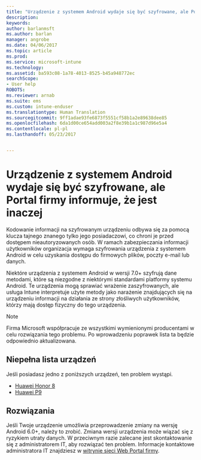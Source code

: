 ```yaml
---
title: "Urządzenie z systemem Android wydaje się być szyfrowane, ale Portal firmy informuje, że jest inaczej"
description: 
keywords: 
author: barlanmsft
ms.author: barlan
manager: angrobe
ms.date: 04/06/2017
ms.topic: article
ms.prod: 
ms.service: microsoft-intune
ms.technology: 
ms.assetid: ba593c08-1a78-4013-8525-b45a948772ec
searchScope:
- User help
ROBOTS: 
ms.reviewer: arnab
ms.suite: ems
ms.custom: intune-enduser
ms.translationtype: Human Translation
ms.sourcegitcommit: 9ff1adae93fe6873f5551cf58b1a2e89638dee85
ms.openlocfilehash: 6da1d00ce654add003a2f8e39b1a1c987d96e5a4
ms.contentlocale: pl-pl
ms.lasthandoff: 05/23/2017


---
```



# <a name="your-android-device-seems-to-be-encrypted-but-company-portal-says-otherwise"></a>Urządzenie z systemem Android wydaje się być szyfrowane, ale Portal firmy informuje, że jest inaczej

Kodowanie informacji na szyfrowanym urządzeniu odbywa się za pomocą klucza tajnego znanego tylko jego posiadaczowi, co chroni je przed dostępem nieautoryzowanych osób. W ramach zabezpieczania informacji użytkowników organizacja wymaga szyfrowania urządzenia z systemem Android w celu uzyskania dostępu do firmowych plików, poczty e-mail lub danych.

Niektóre urządzenia z systemem Android w wersji 7.0+ szyfrują dane metodami, które są niezgodne z niektórymi standardami platformy systemu Android. Te urządzenia mogą sprawiać wrażenie zaszyfrowanych, ale usługa Intune interpretuje użyte metody jako narażenie znajdujących się na urządzeniu informacji na działania ze strony złośliwych użytkowników, którzy mają dostęp fizyczny do tego urządzenia.

> [!Note]
> Firma Microsoft współpracuje ze wszystkimi wymienionymi producentami w celu rozwiązania tego problemu. Po wprowadzeniu poprawek lista ta będzie odpowiednio aktualizowana.

## <a name="an-incomplete-list-of-devices"></a>Niepełna lista urządzeń

Jeśli posiadasz jedno z poniższych urządzeń, ten problem wystąpi.

- [Huawei Honor 8](http://consumer.huawei.com/en/support/mobile-phones/honor8_en-sup.htm)
- [Huawei P9](http://consumer.huawei.com/mobile-phones/p9/index.html)

## <a name="solutions"></a>Rozwiązania

Jeśli Twoje urządzenie umożliwia przeprowadzenie zmiany na wersję Android 6.0+, należy to zrobić. Zmiana wersji urządzenia może wiązać się z ryzykiem utraty danych. W przeciwnym razie zalecane jest skontaktowanie się z administratorem IT, aby rozwiązać ten problem. Informacje kontaktowe administratora IT znajdziesz w [witrynie sieci Web Portal firmy](http://portal.manage.microsoft.com).

